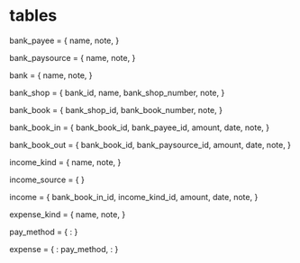 # tables

bank_payee = {
    name,
    note,
}

bank_paysource = {
    name,
    note,
}

bank = {
    name,
    note,
}

bank_shop = {
    bank_id,
    name,
    bank_shop_number,
    note,
}

bank_book = {
    bank_shop_id,
    bank_book_number,
    note,
}

bank_book_in = {
    bank_book_id,
    bank_payee_id,
    amount,
    date,
    note,
}

bank_book_out = {
    bank_book_id,
    bank_paysource_id,
    amount,
    date,
    note,
}

income_kind = {
    name,
    note,
}

income_source = {
}

income = {
    bank_book_in_id,
    income_kind_id,
    amount,
    date,
    note,
}

expense_kind = {
    name,
    note,
}

pay_method = {
    :
}

expense = {
    :
    pay_method,
    :
}


